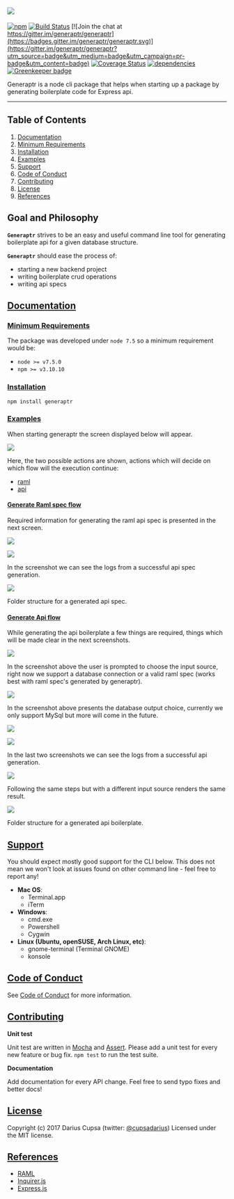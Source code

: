 ![](http://i.imgur.com/yCRAubA.png)
========

[![npm](https://badge.fury.io/js/generaptr.svg)](http://badge.fury.io/js/generaptr) [![Build Status](https://travis-ci.org/generaptr/generaptr.svg)](http://travis-ci.org/generaptr/generaptr) [![Join the chat at https://gitter.im/generaptr/generaptr](https://badges.gitter.im/generaptr/generaptr.svg)](https://gitter.im/generaptr/generaptr?utm_source=badge&utm_medium=badge&utm_campaign=pr-badge&utm_content=badge) [![Coverage Status](https://coveralls.io/repos/github/generaptr/generaptr/badge.svg?branch=master)](https://coveralls.io/github/generaptr/generaptr?branch=master) [![dependencies](https://david-dm.org/cupsadarius/generaptr.svg?theme=shields.io)](https://david-dm.org/cupsadarius/generaptr) [![Greenkeeper badge](https://badges.greenkeeper.io/generaptr/generaptr.svg)](https://greenkeeper.io/)

Generaptr is a node cli package that helps when starting up a package by generating boilerplate code for Express api.

-------
## Table of Contents
1. [Documentation](#documentation)
2. [Minimum Requirements](#minimum-requirements)
3. [Installation](#instalation)
4. [Examples](#examples)
5. [Support](#support)
6. [Code of Conduct](#code-conduct)
7. [Contributing](#contributing)
8. [License](#license)
9. [References](#references)

## Goal and Philosophy
**`Generaptr`** strives to be an easy and useful command line tool for generating boilerplate api for a given database structure.
 
**`Generaptr`** should ease the process of:
- starting a new backend project
- writing boilerplate crud operations
- writing api specs

## [Documentation](#documentation)
<a name="documentation"></a>
### [Minimum Requirements](#minimum-requirements)
<a name="minimum-requirements"></a>
The package was developed under `node 7.5` so a minimum requirement would be:
* `node >= v7.5.0`
* `npm >= v3.10.10`
### [Installation](#instalation)
<a name="instalation"></a>

``` shell
npm install generaptr
```

### [Examples](#examples)
<a name="examples"></a>

When starting generaptr the screen displayed below will appear.

![](./assets/generaptr.png)

Here, the two possible actions are shown, actions which will decide on which flow will the execution continue:
* [raml](#raml-flow)
* [api](#api-flow)
#### [Generate Raml spec flow](#raml-flow)
<a name="raml-flow"></a>

Required information for generating the raml api spec is presented in the next screen.
 
![](./assets/spec/raml-info.png)

![](./assets/spec/raml-final.png)

In the screenshot we can see the logs from a successful api spec generation.

![](./assets/spec/raml-folders.png)

Folder structure for a generated api spec.

#### [Generate Api flow](#api-flow)
<a name="api-flow"></a> 

While generating the api boilerplate a few things are required, things which will be made clear in the next screenshots.

![](./assets/api/api-input-choice.png)

In the screenshot above the user is prompted to choose the input source, right now we support a database connection or a valid raml spec (works best with raml spec's generated by generaptr).

![](./assets/api/api-input-output-choice.png)

In the screenshot above presents the database output choice, currently we only support MySql but more will come in the future.

![](./assets/api/api-input-mysql-info.png)

![](./assets/api/api-input-mysql-final.png)

In the last two screenshots we can see the logs from a successful api generation.

![](./assets/api/api-input-raml-final.png)

Following the same steps but with a different input source renders the same result.

![](./assets/api/api-folders.png)

Folder structure for a generated api boilerplate.

## [Support](#support)
<a name="support"></a>
You should expect mostly good support for the CLI below. This does not mean we won't
look at issues found on other command line - feel free to report any!

- **Mac OS**:
  - Terminal.app
  - iTerm
- **Windows**:
  - cmd.exe
  - Powershell
  - Cygwin
- **Linux (Ubuntu, openSUSE, Arch Linux, etc)**:
  - gnome-terminal (Terminal GNOME)
  - konsole
## [Code of Conduct](#code-conduct)
<a name="code-conduct"></a>

See [Code of Conduct](./CODE_OF_CONDUCT.md) for more information.
## [Contributing](#contributing)
<a name="contributing"></a>

**Unit test**

Unit test are written in [Mocha](https://mochajs.org/) and [Assert](https://nodejs.org/api/assert.html). Please add a unit test for every new feature or bug fix. `npm test` to run the test suite.

**Documentation**

Add documentation for every API change. Feel free to send typo fixes and better docs!

## [License](#license)
<a name="license"></a>

Copyright (c) 2017 Darius Cupsa (twitter: [@cupsadarius](https://twitter.com/cupsadarius))
Licensed under the MIT license.
## [References](#references)
<a name="references"></a>
* [RAML](http://raml.org)
* [Inquirer.js](https://github.com/SBoudrias/Inquirer.js/)
* [Express.js](https://expressjs.com)

